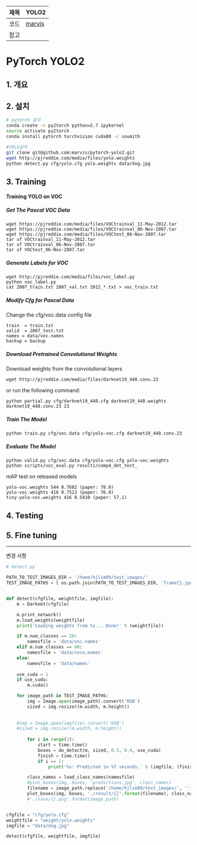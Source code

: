 |제목|YOLO2|
|-|-|
|코드|[marvis](https://github.com/marvis/pytorch-yolo2)|
|참고||

# PyTorch YOLO2

## 1. 개요 

## 2. 설치 

```bash
# pytorch 설치 
conda create -n py2torch python=2.7 ipykernel
source activate py2torch
conda install pytorch torchvision cuda80 -c soumith

#YOLO설치
git clone git@github.com:marvis/pytorch-yolo2.git
wget http://pjreddie.com/media/files/yolo.weights
python detect.py cfg/yolo.cfg yolo.weights data/dog.jpg
```

## 3. Training

#### Training YOLO on VOC
##### Get The Pascal VOC Data
```
wget https://pjreddie.com/media/files/VOCtrainval_11-May-2012.tar
wget https://pjreddie.com/media/files/VOCtrainval_06-Nov-2007.tar
wget https://pjreddie.com/media/files/VOCtest_06-Nov-2007.tar
tar xf VOCtrainval_11-May-2012.tar
tar xf VOCtrainval_06-Nov-2007.tar
tar xf VOCtest_06-Nov-2007.tar
```
##### Generate Labels for VOC
```
wget http://pjreddie.com/media/files/voc_label.py
python voc_label.py
cat 2007_train.txt 2007_val.txt 2012_*.txt > voc_train.txt
```
##### Modify Cfg for Pascal Data
Change the cfg/voc.data config file
```
train  = train.txt
valid  = 2007_test.txt
names = data/voc.names
backup = backup
```
##### Download Pretrained Convolutional Weights
Download weights from the convolutional layers
```
wget http://pjreddie.com/media/files/darknet19_448.conv.23
```
or run the following command:
```
python partial.py cfg/darknet19_448.cfg darknet19_448.weights darknet19_448.conv.23 23
```
##### Train The Model
```
python train.py cfg/voc.data cfg/yolo-voc.cfg darknet19_448.conv.23
```
##### Evaluate The Model
```
python valid.py cfg/voc.data cfg/yolo-voc.cfg yolo-voc.weights
python scripts/voc_eval.py results/comp4_det_test_
```
mAP test on released models
```
yolo-voc.weights 544 0.7682 (paper: 78.6)
yolo-voc.weights 416 0.7513 (paper: 76.8)
tiny-yolo-voc.weights 416 0.5410 (paper: 57.1)

```
## 4. Testing 


## 5. Fine tuning  





--- 
변경 사항 
```python 
# detect.py

PATH_TO_TEST_IMAGES_DIR = '/home/hjlim99/test_images/'
TEST_IMAGE_PATHS = [ os.path.join(PATH_TO_TEST_IMAGES_DIR, 'frame{}.jpg'.format(i)) for i in range(1, 11561) ]


def detect(cfgfile, weightfile, imgfile):
    m = Darknet(cfgfile)

    m.print_network()
    m.load_weights(weightfile)
    print('Loading weights from %s... Done!' % (weightfile))

    if m.num_classes == 20:
        namesfile = 'data/voc.names'
    elif m.num_classes == 80:
        namesfile = 'data/coco.names'
    else:
        namesfile = 'data/names'
    
    use_cuda = 1
    if use_cuda:
        m.cuda()

    for image_path in TEST_IMAGE_PATHS:
        img = Image.open(image_path).convert('RGB')
        sized = img.resize((m.width, m.height))
    
    
    #img = Image.open(imgfile).convert('RGB')
    #sized = img.resize((m.width, m.height))
    
        for i in range(2):
            start = time.time()
            boxes = do_detect(m, sized, 0.5, 0.4, use_cuda)
            finish = time.time()
            if i == 1:
                print('%s: Predicted in %f seconds.' % (imgfile, (finish-start)))

        class_names = load_class_names(namesfile)
        #plot_boxes(img, boxes, 'predictions.jpg', class_names)
        filename = image_path.replace('/home/hjlim99/test_images/', '')
        plot_boxes(img, boxes, './result/{}'.format(filename), class_names)
        #'./save/{}.png'.format(image_path)


cfgfile = "cfg/yolo.cfg"
weightfile = "weight/yolo.weights"
imgfile = "data/dog.jpg"

detect(cfgfile, weightfile, imgfile)
```
